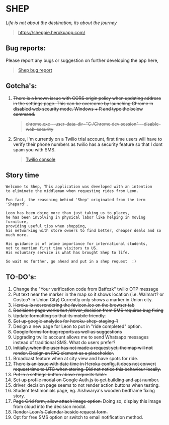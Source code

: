 # SHEP
*Life is not about the destination, its about the journey*

> https://sheppie.herokuapp.com/


## Bug reports:
Please report any bugs or suggestion on further developing the app here,

> [Shep bug report](https://forms.gle/JmkyCBUxYArR3V856)


## Gotcha's:
1. ~~There is a known issue with CORS origin policy when updating address in the settings page.
    This can be overcome by launching Chrome in disabled web security mode.
    Windows + R and type the below command.~~

    >~~chrome.exe --user-data-dir="C:/Chrome dev session" --disable-web-security~~

2.  Since, I'm currently on a Twilio trial account, first time users will have to verify 
    their phone  numbers as twilio has a security feature so that I dont spam you with SMS.
    > [Twilio console](https://console.twilio.com/us1/develop/phone-numbers/manage/active?frameUrl=%2Fconsole%2Fphone-numbers%2Fverify%2Fmessage%3F__override_layout__%3Dembed%26bifrost%3Dtrue%26x-target-region%3Dus1)

## Story time

```
Welcome to Shep, This application was developed with an intention 
to eliminate the middleman when requesting rides from Leon.

Fun fact, the reasoning behind 'Shep' originated from the term 'Shepard'.

Leon has been doing more than just taking us to places,
he has been involving in physical labor like helping in moving furniture,
providing useful tips when shopping, 
his networking with store owners to find better, cheaper deals and so much more.

His guidance is of prime importance for international students,
not to mention first time visitors to US. 
His voluntary service is what has brought Shep to life.

So wait no further, go ahead and put in a shep request  :)
```

## TO-DO's:
1.  Change the "Your verification code from Batfxzk" twilio OTP message
2.  Put text near the marker in the map so it shows location (i.e. Walmart? or Costco? in Union City)
    Currently only shows a marker in Union city.
3.  ~~Heroku is not rendering the favicon.ico on the browser tab~~
4.  ~~Decisions page works but /driver_decision from SMS requires bug fixing~~
5.  ~~Update formatting so that its mobile friendly.~~
6.  ~~Set up google analytics for heroku-shep-staging-1~~
7.  Design a new page for Leon to put in "ride completed" option.
8.  ~~Google forms for bug reports as well as suggestions~~
9.  Upgrading twilio account allows me to send Whatsapp messages instead of traditional SMS. What do users prefer?
10.  ~~Initially, when the user has not made a request yet, the map will not render. Design an FAQ element as a placeholder.~~
11.  Broadcast feature when at city view and have spots for ride.
12.  ~~There is an issue with date time in Heroku config, it does not convert request time to UTC when storing. Did not notice this behaviour locally.~~
13.  ~~Put in a settings button above requests table.~~
14.  ~~Set up profile modal on Google Auth.js to get building and apt number.~~
15.  driver_decision page seems to not render action buttons when testing.
16.  Student testimonials page, eg. Aishwarya's wooden bedframe fixing story.
17.  ~~Page Grid form, allow attach image option.~~ Doing so, display this image from cloud into the decision modal.
18.  ~~Render Leon's Calendar beside request form.~~
19.  Opt for free SMS option or switch to email notification method.

